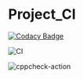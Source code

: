 # Project_CI

[![Codacy Badge](https://api.codacy.com/project/badge/Grade/d543edf0713c45788b2f22cf971d94e3)](https://app.codacy.com/manual/99002483/Project_CI?utm_source=github.com&utm_medium=referral&utm_content=99002483/Project_CI&utm_campaign=Badge_Grade_Dashboard)

![CI](https://github.com/99002483/Project_CI/workflows/CI/badge.svg)

![cppcheck-action](https://github.com/99002483/Project_CI/workflows/cppcheck-action/badge.svg)
